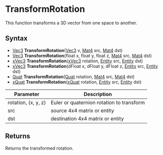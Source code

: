 # TransformRotation

This function transforms a 3D vector from one space to another.

## Syntax

- [Vec3](Vec3.md) **TransformRotation**([Vec3](Vec3.md) v, [Mat4](Mat4.md) src, [Mat4](Mat4.md) dst)
- [Vec3](Vec3.md) **TransformRotation**(float x, float y, float z, [Mat4](Mat4.md) src, [Mat4](Mat4.md) dst)
- [xVec3](xVec3.md) **TransformRotation**([xVec3](xVec3.md) rotation, [Entity](Entity.md) src, [Entity](Entity.md) dst)
- [xVec3](xVec3.md) **TransformRotation**(dFloat x, dFloat y, dFloat z, [Entity](Entity.md) src, [Entity](Entity.md) dst)
- [Quat](Quat.md) **TransformRotation**([Quat](Quat.md) rotation, [Mat4](Mat4.md) src, [Mat4](Mat4.md) dst)
- [xQuat](xQuat.md) **TransformRotation**([xQuat](xQuat.md) rotation, [Entity](Entity.md) src, [Entity](Entity.md) dst)

Parameter | Description
---|---
rotation, (x, y, z) | Euler or quaternion rotation to transform
src | source 4x4 matrix or entity
dst | destination 4x4 matrix or entity

## Returns

Returns the transformed rotation.
